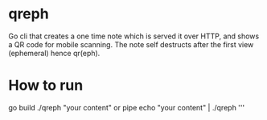 # qreph
Go cli that creates a one time note which is served it over HTTP, and shows a QR code for mobile scanning. The note self destructs after the first view (ephemeral) hence qr(eph).

# How to run

go build
./qreph "your content"
or pipe 
echo "your content" | ./qreph
'''

